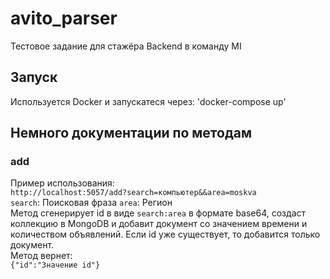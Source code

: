 # avito_parser
Тестовое задание для стажёра Backend в команду MI
## Запуск
Используется Docker и запускатеся через:
'docker-compose up'
## Немного документации по методам
### add
Пример использования:  
`http://localhost:5057/add?search=компьютер&&area=moskva`  
`search`: Поисковая фраза
`area`: Регион  
Метод сгенерирует id в виде `search:area` в формате base64, создаст коллекцию в MongoDB и добавит документ со значением времени и количеством объявлений. Если id уже существует, то добавится только документ.  
Метод вернет:  
`{"id":"Значение id"}`
